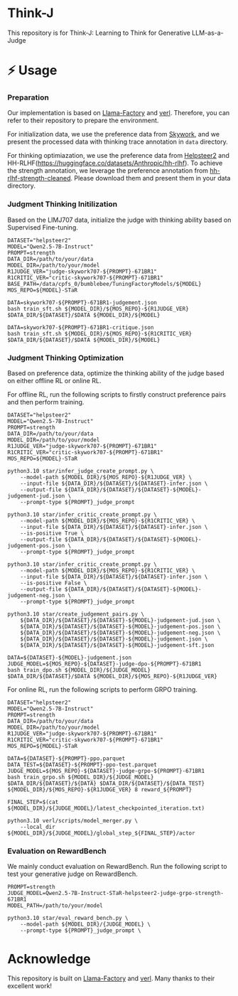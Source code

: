 # Think-J

This repository is for Think-J: Learning to Think for Generative LLM-as-a-Judge


# ⚡️ Usage

### Preparation

Our implementation is based on [Llama-Factory](https://github.com/hiyouga/LLaMA-Factory) and [verl](https://github.com/volcengine/verl). Therefore, you can refer to their repository to prepare the environment.

For initialization data, we use the preference data from [Skywork](https://huggingface.co/datasets/Skywork/Skywork-Reward-Preference-80K-v0.2), and we present the processed data with thinking trace annotation in `data` directory.

For thinking optimiazation, we use the preference data from [Helpsteer2](https://huggingface.co/datasets/nvidia/HelpSteer2) and HH-RLHF(https://huggingface.co/datasets/Anthropic/hh-rlhf). To achieve the strength annotation, we leverage the preference annotation from [hh-rlhf-strength-cleaned](https://huggingface.co/datasets/fnlp/hh-rlhf-strength-cleaned). Please download them and present them in your data directory.

### Judgment Thinking Initilization

Based on the LIMJ707 data, initialize the judge with thinking ability based on Supervised Fine-tuning.
```shell
DATASET="helpsteer2"
MODEL="Qwen2.5-7B-Instruct"
PROMPT=strength
DATA_DIR=/path/to/your/data
MODEL_DIR=/path/to/your/model
R1JUDGE_VER="judge-skywork707-${PROMPT}-671BR1"
R1CRITIC_VER="critic-skywork707-${PROMPT}-671BR1"
BASE_PATH=/data/cpfs_0/bumblebee/TuningFactoryModels/${MODEL}
MOS_REPO=${MODEL}-STaR

DATA=skywork707-${PROMPT}-671BR1-judgement.json
bash train_sft.sh ${MODEL_DIR}/${MOS_REPO}-${R1JUDGE_VER} $DATA_DIR/${DATASET}/$DATA ${MODEL_DIR}/${MODEL}

DATA=skywork707-${PROMPT}-671BR1-critique.json
bash train_sft.sh ${MODEL_DIR}/${MOS_REPO}-${R1CRITIC_VER} $DATA_DIR/${DATASET}/$DATA ${MODEL_DIR}/${MODEL}
```

### Judgment Thinking Optimization

Based on preference data, optimize the thinking ability of the judge based on either offline RL or online RL. 

For offline RL, run the following scripts to firstly construct preference pairs and then perform training.
```shell
DATASET="helpsteer2"
MODEL="Qwen2.5-7B-Instruct"
PROMPT=strength
DATA_DIR=/path/to/your/data
MODEL_DIR=/path/to/your/model
R1JUDGE_VER="judge-skywork707-${PROMPT}-671BR1"
R1CRITIC_VER="critic-skywork707-${PROMPT}-671BR1"
MOS_REPO=${MODEL}-STaR

python3.10 star/infer_judge_create_prompt.py \
    --model-path ${MODEL_DIR}/${MOS_REPO}-${R1JUDGE_VER} \
    --input-file ${DATA_DIR}/${DATASET}/${DATASET}-infer.json \
    --output-file ${DATA_DIR}/${DATASET}/${DATASET}-${MODEL}-judgement-jud.json \
    --prompt-type ${PROMPT}_judge_prompt

python3.10 star/infer_critic_create_prompt.py \
    --model-path ${MODEL_DIR}/${MOS_REPO}-${R1CRITIC_VER} \
    --input-file ${DATA_DIR}/${DATASET}/${DATASET}-infer.json \
    --is-positive True \
    --output-file ${DATA_DIR}/${DATASET}/${DATASET}-${MODEL}-judgement-pos.json \
    --prompt-type ${PROMPT}_judge_prompt

python3.10 star/infer_critic_create_prompt.py \
    --model-path ${MODEL_DIR}/${MOS_REPO}-${R1CRITIC_VER} \
    --input-file ${DATA_DIR}/${DATASET}/${DATASET}-infer.json \
    --is-positive False \
    --output-file ${DATA_DIR}/${DATASET}/${DATASET}-${MODEL}-judgement-neg.json \
    --prompt-type ${PROMPT}_judge_prompt

python3.10 star/create_judgement_pairs.py \
    ${DATA_DIR}/${DATASET}/${DATASET}-${MODEL}-judgement-jud.json \
    ${DATA_DIR}/${DATASET}/${DATASET}-${MODEL}-judgement-pos.json \
    ${DATA_DIR}/${DATASET}/${DATASET}-${MODEL}-judgement-neg.json \
    ${DATA_DIR}/${DATASET}/${DATASET}-${MODEL}-judgement.json \
    ${DATA_DIR}/${DATASET}/${DATASET}-${MODEL}-judgement-sft.json

DATA=${DATASET}-${MODEL}-judgement.json
JUDGE_MODEL=${MOS_REPO}-${DATASET}-judge-dpo-${PROMPT}-671BR1
bash train_dpo.sh ${MODEL_DIR}/${JUDGE_MODEL} $DATA_DIR/${DATASET}/$DATA ${MODEL_DIR}/${MOS_REPO}-${R1JUDGE_VER}
```

For online RL, run the following scripts to perform GRPO training.

```shell
DATASET="helpsteer2"
MODEL="Qwen2.5-7B-Instruct"
PROMPT=strength
DATA_DIR=/path/to/your/data
MODEL_DIR=/path/to/your/model
R1JUDGE_VER="judge-skywork707-${PROMPT}-671BR1"
R1CRITIC_VER="critic-skywork707-${PROMPT}-671BR1"
MOS_REPO=${MODEL}-STaR

DATA=${DATASET}-${PROMPT}-ppo.parquet
DATA_TEST=${DATASET}-${PROMPT}-ppo-test.parquet
JUDGE_MODEL=${MOS_REPO}-${DATASET}-judge-grpo-${PROMPT}-671BR1
bash train_grpo.sh ${MODEL_DIR}/${JUDGE_MODEL} $DATA_DIR/${DATASET}/${DATA} $DATA_DIR/${DATASET}/${DATA_TEST} ${MODEL_DIR}/${MOS_REPO}-${R1JUDGE_VER} 8 reward_${PROMPT}

FINAL_STEP=$(cat ${MODEL_DIR}/${JUDGE_MODEL}/latest_checkpointed_iteration.txt)

python3.10 verl/scripts/model_merger.py \
    --local_dir ${MODEL_DIR}/${JUDGE_MODEL}/global_step_${FINAL_STEP}/actor
```

### Evaluation on RewardBench

We mainly conduct evaluation on RewardBench. Run the following script to test your generative judge on RewardBench.
```shell
PROMPT=strength
JUDGE_MODEL=Qwen2.5-7B-Instruct-STaR-helpsteer2-judge-grpo-strength-671BR1
MODEL_PATH=/path/to/your/model

python3.10 star/eval_reward_bench.py \
    --model-path ${MODEL_DIR}/{JUDGE_MODEL} \
    --prompt-type ${PROMPT}_judge_prompt \
```

# Acknowledge

This repository is built on [Llama-Factory](https://github.com/hiyouga/LLaMA-Factory) and [verl](https://github.com/volcengine/verl). Many thanks to their excellent work!